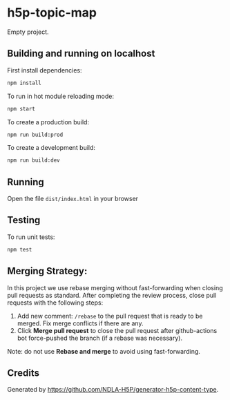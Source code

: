 # h5p-topic-map

Empty project.

## Building and running on localhost

First install dependencies:

```sh
npm install
```

To run in hot module reloading mode:

```sh
npm start
```

To create a production build:

```sh
npm run build:prod
```

To create a development build:

```sh
npm run build:dev
```

## Running

Open the file `dist/index.html` in your browser

## Testing

To run unit tests:

```sh
npm test
```

## Merging Strategy:

In this project we use rebase merging without fast-forwarding when closing pull requests as standard. After completing the review process, close pull requests with the following steps:

1. Add new comment: `/rebase` to the pull request that is ready to be merged. Fix merge conflicts if there are any.
2. Click **Merge pull request** to close the pull request after github-actions bot force-pushed the branch (if a rebase was necessary).

Note: do not use **Rebase and merge** to avoid using fast-forwarding.

## Credits

Generated by <https://github.com/NDLA-H5P/generator-h5p-content-type>.
